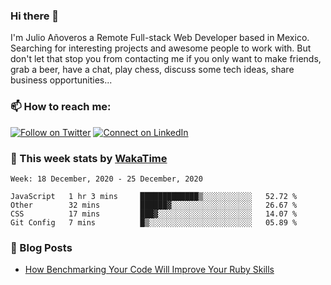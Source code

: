 ### Hi there 👋

I'm Julio Añoveros a Remote Full-stack Web Developer based in Mexico. Searching for interesting projects and awesome people to work with. But don't let that stop you from contacting me if you only want to make friends, grab a beer, have a chat, play chess, discuss some tech ideas, share business opportunities... 

### :mailbox: How to reach me:

[![Follow on Twitter](https://img.shields.io/badge/--twitter?label=Twitter&logo=Twitter&style=social)](https://twitter.com/AnoverosJulio) [![Connect on LinkedIn](https://img.shields.io/badge/--linkedin?label=LinkedIn&logo=LinkedIn&style=social)](https://www.linkedin.com/in/jubaan)

### :construction_worker: This week stats by [WakaTime]('https://wakatime.com')
<!--START_SECTION:waka-->
```text
Week: 18 December, 2020 - 25 December, 2020

JavaScript   1 hr 3 mins     █████████████▒░░░░░░░░░░░   52.72 % 
Other        32 mins         ██████▓░░░░░░░░░░░░░░░░░░   26.67 % 
CSS          17 mins         ███▓░░░░░░░░░░░░░░░░░░░░░   14.07 % 
Git Config   7 mins          █▒░░░░░░░░░░░░░░░░░░░░░░░   05.89 % 
```
<!--END_SECTION:waka-->

### :newspaper: Blog Posts
<!-- BLOG-POST-LIST:START -->
- [How Benchmarking Your Code Will Improve Your Ruby Skills](https://dev.to/jubaan/how-benchmarking-your-code-will-improve-your-ruby-skills-2m83)
<!-- BLOG-POST-LIST:END -->


